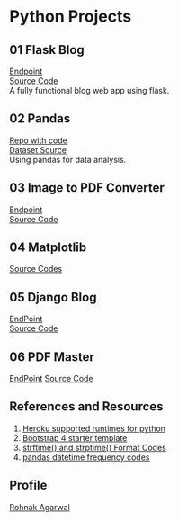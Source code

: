 # Python Projects

## 01 Flask Blog
[Endpoint](https://rrka3flaskblog.herokuapp.com/)  
[Source Code](https://github.com/rrkas/PythonFlaskBlog)  
A fully functional blog web app using flask.  

## 02 Pandas
[Repo with code](https://github.com/rrkas/PythonPanda)  
[Dataset Source](https://insights.stackoverflow.com/survey)  
Using pandas for data analysis.

## 03 Image to PDF Converter
[Endpoint](https://rrka4imagestopdf.herokuapp.com/)  
[Source Code](https://github.com/rrkas/ImgToPdfFlask)

## 04 Matplotlib
[Source Codes](https://github.com/rrkas/matplotlibtutorial)

## 05 Django Blog
[EndPoint](https://rrka5djangoblog.herokuapp.com/)  
[Source Code](https://github.com/rrkas/DjangoTutorial)

## 06 PDF Master
[EndPoint](https://rrka6pdfmaster.herokuapp.com/)
[Source Code](https://github.com/rrkas/PdfMaster)

## References and Resources
 1. [Heroku supported runtimes for python](https://devcenter.heroku.com/articles/python-support#supported-runtimes)
 2. [Bootstrap 4 starter template](https://getbootstrap.com/docs/4.0/getting-started/introduction/#starter-template)
 3. [strftime() and strptime() Format Codes](https://docs.python.org/3/library/datetime.html#strftime-and-strptime-format-codes)
 4. [pandas datetime frequency codes](https://pandas.pydata.org/pandas-docs/stable/user_guide/timeseries.html#dateoffset-objects)


## Profile
[Rohnak Agarwal](https://rrka79wal.herokuapp.com/)